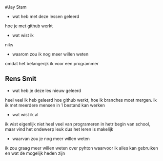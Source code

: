 #Jay Stam

+ wat heb met deze lessen geleerd 

hoe je met github werkt

+ wat wist ik

niks

+ waarom zou ik nog meer willen weten 

omdat het belangerijk ik voor een programmer

## Rens Smit

+ wat heb je deze les nieuw geleerd

heel veel ik heb geleerd hoe github werkt, hoe ik branches moet mergen. ik ik met meerdere mensen in 1 bestand kan werken

+ wat wist ik al

ik wist eigenlijk niet heel veel van programeren in hetr begin van school, maar vind het ondewerp leuk dus het leren is makelijk

+ waarvan zou je nog meer willen weten

ik zou graag meer willen weten over pyhton waarvoor ik alles kan gebruiken en wat de mogelijk heden zijn
